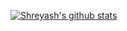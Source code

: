 [![Shreyash's github stats](https://github-readme-stats.vercel.app/api?username=shreyashpatodia&count_private=true&show_icons=true&theme=dracula)](https://github.com/anuraghazra/github-readme-stats)


<!--
**shreyashpatodia/shreyashpatodia** is a ✨ _special_ ✨ repository because its `README.md` (this file) appears on your GitHub profile.

Here are some ideas to get you started:

- 🔭 I’m currently working on ...
- 🌱 I’m currently learning ...
- 👯 I’m looking to collaborate on ...
- 🤔 I’m looking for help with ...
- 💬 Ask me about ...
- 📫 How to reach me: ...
- 😄 Pronouns: ...
- ⚡ Fun fact: ...
-->
